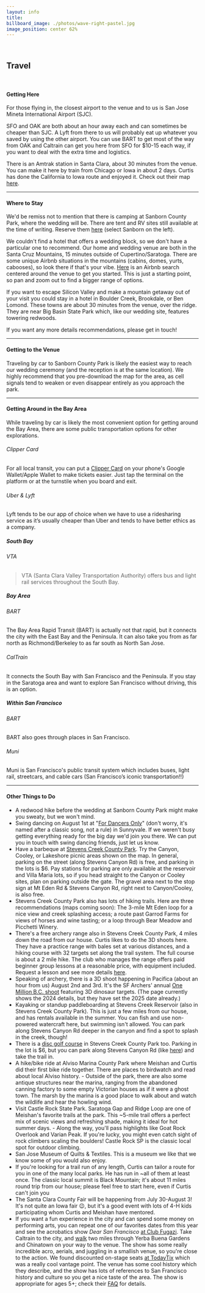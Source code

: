 ```yaml
---
layout: info
title: 
billboard_image: ./photos/wave-right-pastel.jpg
image_position: center 62%
---
```

<br>

## Travel

<br>

#### Getting Here
For those flying in, the closest airport to the venue and to us is San Jose
Mineta International Airport (SJC).  

SFO and OAK are both about an hour away each and can sometimes be cheaper than
SJC. A Lyft from there to us will probably eat up whatever you saved by using
the other airport. You can use BART to get most of the way from OAK and
Caltrain can get you here from SFO for $10-15 each way, if you want to deal
with the extra time and logistics.  

There is an Amtrak station in Santa Clara, about 30 minutes from the venue. You
can make it here by train from Chicago or Iowa in about 2 days. Curtis has done
the California to Iowa route and enjoyed it. Check out their map
[here](https://www.amtrak.com/content/dam/projects/dotcom/english/public/documents/Maps/Amtrak-System-Map-020923.pdf).

---

#### Where to Stay

We'd be remiss not to mention that there is camping at Sanborn County Park,
where the wedding will be. There are tent and RV sites still available at the
time of writing. Reserve them
[here](https://gooutsideandplay.org/reservation/camping/index.asp) (select
Sanborn on the left).

We couldn't find a hotel that offers a wedding block, so we don't have a
particular one to recommend. Our home and wedding venue are both in the Santa
Cruz Mountains, 15 minutes outside of Cupertino/Saratoga. There are some unique
Airbnb situations in the mountains (cabins, domes, yurts, cabooses), so look
there if that's your vibe.
[Here](https://www.airbnb.com/s/Sanborn-County-Park--Saratoga--CA/homes?refinement_paths%5B%5D=%2Fhomes&flexible_trip_lengths%5B%5D=one_week&monthly_start_date=2025-04-01&monthly_length=3&monthly_end_date=2025-07-01&price_filter_input_type=2&channel=EXPLORE&place_id=ChIJcxose6JMjoARhmLeeh9SfpM&acp_id=696cf260-8330-4696-897c-c9fbac36ad8b&date_picker_type=calendar&checkin=2025-08-01&checkout=2025-08-03&source=structured_search_input_header&search_type=user_map_move&query=Sanborn%20County%20Park%2C%20Saratoga%2C%20CA&search_mode=regular_search&price_filter_num_nights=2&ne_lat=37.27212358222919&ne_lng=-122.02451139979303&sw_lat=37.21297902381982&sw_lng=-122.10049323121143&zoom=14.51040736019344&zoom_level=14.51040736019344&search_by_map=true)
is an Airbnb search centered around the venue to get you started. This is just a starting point, so pan and zoom out to find a bigger range of options.

If you want to escape Silicon Valley and make a mountain getaway out of your
visit you could stay in a hotel in Boulder Creek, Brookdale, or Ben Lomond.
These towns are about 30 minutes from the venue, over the ridge. They are near
Big Basin State Park which, like our wedding site, features towering redwoods.

If you want any more details recommendations, please get in touch!

<!-- - Hyatt House San Jose/Cupertino -->
<!-- - Aloft Cupertino -->
<!-- - Maple Tree Inn -->
<!-- - Wild Palms, a JdV by Hyatt Hotel -->
<!-- - The Domain Hotel -->
<!-- - Hampton Inn & Suite Sunnyvale-Sillicon Valley, CA -->
<!-- - Wafer 450 Hotel -->
<!-- - Avatar Hotel Santa Clara, Tapestry Collection by Hilton -->
<!-- - Quality Inn & Suites Silicon Valley -->
<!-- - Best Western University Inn Santa Clara -->

---

#### Getting to the Venue
Traveling by car to Sanborn County Park is likely the easiest way to reach our
wedding ceremony (and the reception is at the same location). We highly
recommend that you pre-download the map for the area, as cell signals tend to
weaken or even disappear entirely as you approach the park.

---

#### Getting Around in the Bay Area
While traveling by car is likely the most convenient option for getting around
the Bay Area, there are some public transportation options for other explorations.
###### Clipper Card
For all local transit, you can put a [Clipper
Card](https://www.clippercard.com/ClipperWeb/) on your phone's Google
Wallet/Apple Wallet to make tickets easier. Just tap the terminal on the
platform or at the turnstile when you board and exit.
###### Uber & Lyft
Lyft tends to be our app of choice when we have to use a ridesharing service as
it’s usually cheaper than Uber and tends to have better ethics as a company.
##### South Bay
###### VTA
> VTA (Santa Clara Valley Transportation Authority) offers bus and light rail services throughout the South Bay.
##### Bay Area
###### BART
The Bay Area Rapid Transit (BART) is actually not that rapid, but it connects
the city with the East Bay and the Peninsula. It can also take you from as far
north as Richmond/Berkeley to as far south as North San Jose.
###### CalTrain
It connects the South Bay with San Francisco and the Peninsula. If you stay in
the Saratoga area and want to explore San Francisco without driving, this is an
option.
##### Within San Francisco
###### BART
BART also goes through places in San Francisco.
###### Muni
Muni is San Francisco's public transit system which includes buses, light rail,
streetcars, and cable cars (San Francisco’s iconic transportation!!)

---

#### Other Things to Do
- A redwood hike before the wedding at Sanborn County Park might make you
sweaty, but we won't mind.
- Swing dancing on August 1st at "[For Dancers
Only](https://www.fordancersonly.org/)" (don't worry, it's named after a
classic song, not a rule) in Sunnyvale. If we weren't busy getting everything
ready for the big day we'd join you there. We can put you in touch with swing
dancing friends, just let us know.
- Have a barbeque at [Stevens Creek County
Park](https://files.santaclaracounty.gov/exjcpb1516/2024-11/stevens-creek-guide-map.pdf?VersionId=HpyIOm3iVqus5MBsmfeQVn3i0dqcOT1M).
Try the Canyon, Cooley, or Lakeshore picnic areas shown on the map. In general,
parking on the street (along Stevens Canyon Rd) is free, and parking in the
lots is $6. Pay stations for parking are only available at the reservoir and
Villa Maria lots, so if you head straight to the Canyon or Cooley sites, plan
on parking outside the gate. The gravel area next to the stop sign at Mt Eden
Rd & Stevens Canyon Rd, right next to Canyon/Cooley, is also free.
- Stevens Creek County Park also has lots of hiking trails. Here are three
recommendations (maps coming soon): The 3-mile Mt Eden loop for a nice view and
creek splashing access; a route past Garrod Farms for views of horses and wine
tasting; or a loop through Bear Meadow and Picchetti Winery.
- There's a free archery range also in Stevens Creek County Park, 4 miles down the
road from our house. Curtis likes to do the 3D shoots here. They have a
practice range with bales set at various distances, and a hiking course with 32
targets set along the trail system. The full course is about a 2 mile hike. The
club who manages the range offers paid beginner group lessons at a reasonable
price, with equipment included. Request a lesson and see more details
[here](https://www.bhuarchers.org/).
- Speaking of archery, there is a 3D shoot happening in Pacifica (about an hour
from us) August 2nd and 3rd. It's the SF Archers' annual [One Million B.C.
shoot](https://sfarchers.org/events/one-million-bc-shoot/) featuring 3D
dinosaur targets. (The page currently shows the 2024 details, but they have set
the 2025 date already.)
- Kayaking or standup paddleboarding at Stevens Creek Reservoir (also in
Stevens Creek County Park). This is just a few miles from our house, and has
rentals available in the summer. You can fish and use non-powered watercraft
here, but swimming isn't allowed. You can park along Stevens Canyon Rd deeper
in the canyon and find a spot to splash in the creek, though!
- There is a [disc golf
course](https://www.svdgc.org/villa-maria-disc-golf-course) in Stevens Creek
County Park too. Parking in the lot is $6, but you can park along Stevens
Canyon Rd (like [here](https://maps.app.goo.gl/gLxGyMbuzxnDZNue6)) and take the
trail in.
- A hike/bike ride at Alviso Marina County Park where Meishan and Curtis did
their first bike ride together. There are places to birdwatch and read about
local Alviso history. - Outside of the park, there are also some antique
structures near the marina, ranging from the abandoned canning factory to some
empty Victorian houses as if it were a ghost town. The marsh by the marina is a
good place to walk about and watch the wildlife and hear the howling wind.
- Visit Castle Rock State Park. Saratoga Gap and Ridge Loop are one of
Meishan's favorite trails at the park. This ~5-mile trail offers a perfect mix
of scenic views and refreshing shade, making it ideal for hot summer days. -
Along the way, you'll pass highlights like Goat Rock Overlook and Varian Peak.
If you're lucky, you might even catch sight of rock climbers scaling the
boulders! Castle Rock SP is the classic local spot for outdoor climbing.
- San Jose Museum of Quilts & Textiles. This is a museum we like that we know
some of you would also enjoy.
- If you're looking for a trail run of any length, Curtis can tailor a route
for you in one of the many local parks. He has run in ~all of them at least
once. The classic local summit is Black Mountain; it's about 11 miles round
trip from our house; please feel free to start here, even if Curtis can't join
you
- The Santa Clara County Fair will be happening from July 30-August 3! It's not
quite an Iowa fair 😉, but it's a good event with lots of 4-H kids participating
whom Curtis and Meishan have mentored.
- If you want a fun experience in the city and can spend some money on
performing arts, you can repeat one of our favorites dates from this year and
see the acrobatics show *Dear San Francisco* [at Club
Fugazi](https://www.clubfugazisf.com/). Take Caltrain to the city, and
[walk](https://www.google.com/maps/dir/San+Francisco,+700+4th+St,+San+Francisco,+CA+94107/Yerba+Buena+Gardens,+Howard+Street,+San+Francisco,+CA/Chinatown+San+Francisco,+Stockton+Street+Tunnel,+San+Francisco,+CA/678+Green+St,+San+Francisco,+CA+94133/@37.788116,-122.4040667,15z/data=!3m1!5s0x8085808cbbb3c26b:0x9e07d91c059cf148!4m31!4m30!1m5!1m1!1s0x808f7fd693250615:0xb7611ca1cd0883d8!2m2!1d-122.39484!2d37.77667!1m10!1m1!1s0x808580879c034b09:0x9426c73a3d692058!2m2!1d-122.4023514!2d37.7849884!3m4!1m2!1d-122.402312!2d37.78487!3s0x808580879b0e89cb:0xc81e0af5faa51cd4!1m5!1m1!1s0x808580f2e37ffed5:0xf9020621b030b2fa!2m2!1d-122.408083!2d37.793978!1m5!1m1!1s0x808580f199552e0b:0xf028d5d8f3f3f2a3!2m2!1d-122.4102708!2d37.799635!3e2?entry=ttu&g_ep=EgoyMDI1MDMyNS4xIKXMDSoASAFQAw%3D%3D)
two miles through Yerba Buena Gardens and Chinatown on your way to the venue.
 The show has some really incredible acro, aerials, and juggling in a
smallish venue, so you're close to the action. We found discounted on-stage
seats [at
TodayTix](https://www.todaytix.com/sf-bay-area/shows/26442-dear-san-francisco)
which was a really cool vantage point. The venue has some cool history which
they describe, and the show has lots of references to San Francisco history and
culture so you get a nice taste of the area. The show is appropriate for ages
5+; check their [FAQ](https://www.clubfugazisf.com/faq) for details.
